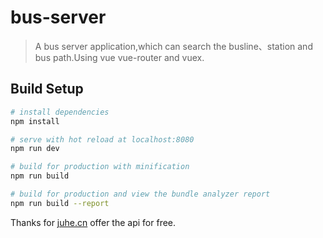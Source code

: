 # bus-server

> A bus server application,which can search the busline、station and bus path.Using vue vue-router and vuex.

## Build Setup

``` bash
# install dependencies
npm install

# serve with hot reload at localhost:8080
npm run dev

# build for production with minification
npm run build

# build for production and view the bundle analyzer report
npm run build --report

```

Thanks for [juhe.cn](https://www.juhe.cn/) offer the api for free.